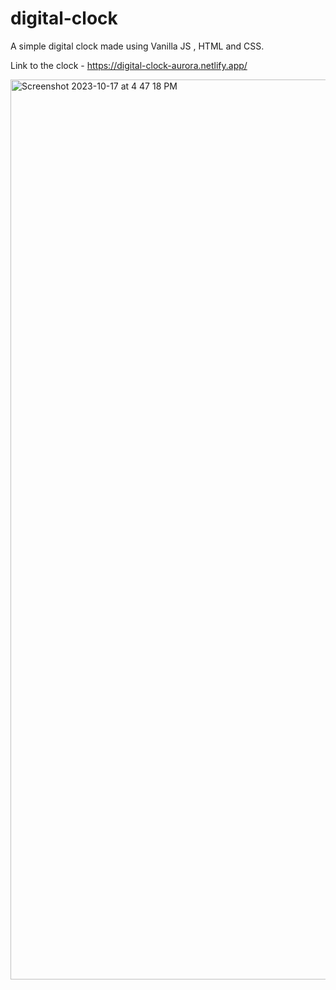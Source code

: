 # digital-clock

A simple digital clock made using Vanilla JS , HTML and CSS. 

Link to the clock - https://digital-clock-aurora.netlify.app/

<img width="1440" alt="Screenshot 2023-10-17 at 4 47 18 PM" src="https://github.com/anubhutisinha04/digital-clock/assets/40819989/c8b8c344-f487-4c70-8c4f-45138f20c5bf">
